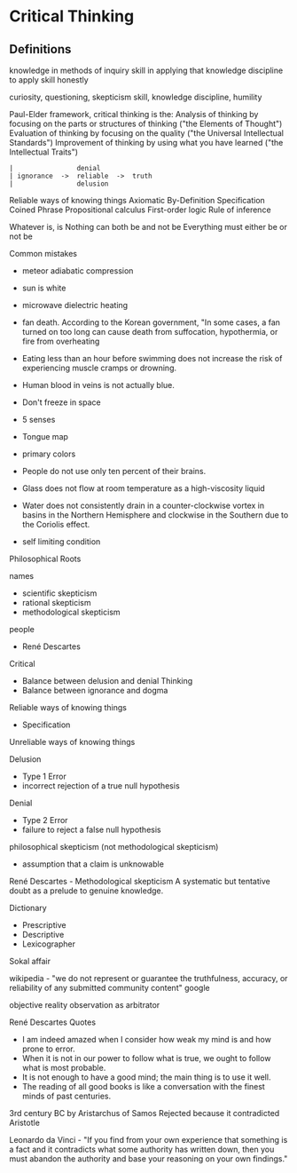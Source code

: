 # Critical Thinking


## Definitions

knowledge in methods of inquiry
skill in applying that knowledge
discipline to apply skill honestly

curiosity, questioning, skepticism
skill, knowledge
discipline, humility

Paul-Elder framework, critical thinking is the:
Analysis of thinking by focusing on the parts or structures of thinking ("the Elements of Thought")
Evaluation of thinking by focusing on the quality ("the Universal Intellectual Standards")
Improvement of thinking by using what you have learned ("the Intellectual Traits")



    |                denial
    | ignorance  ->  reliable  ->  truth
    |                delusion

Reliable ways of knowing things
Axiomatic
By-Definition
Specification
Coined Phrase
Propositional calculus
First-order logic
Rule of inference


Whatever is, is
Nothing can both be and not be
Everything must either be or not be

Common mistakes
- meteor adiabatic compression
- sun is white
- microwave dielectric heating
- fan death. According to the Korean government, "In some cases, a fan turned on too long can cause death from suffocation, hypothermia, or fire from overheating
- Eating less than an hour before swimming does not increase the risk of experiencing muscle cramps or drowning.
- Human blood in veins is not actually blue.
- Don't freeze in space
- 5 senses
- Tongue map
- primary colors
- People do not use only ten percent of their brains.
- Glass does not flow at room temperature as a high-viscosity liquid
- Water does not consistently drain in a counter-clockwise vortex in basins in the Northern Hemisphere and clockwise in the Southern due to the Coriolis effect. 


- self limiting condition


Philosophical Roots

names
- scientific skepticism
- rational skepticism
- methodological skepticism

people
- René Descartes



Critical
- Balance between delusion and denial
Thinking
- Balance between ignorance and dogma

Reliable ways of knowing things
- Specification

Unreliable ways of knowing things



Delusion
- Type 1 Error
- incorrect rejection of a true null hypothesis

Denial
- Type 2 Error
- failure to reject a false null hypothesis

philosophical skepticism (not methodological skepticism)
- assumption that a claim is unknowable


René Descartes - Methodological skepticism 
A systematic but tentative doubt as a prelude to genuine knowledge. 

 
Dictionary
- Prescriptive
- Descriptive
- Lexicographer

Sokal affair 



wikipedia - "we do not represent or guarantee the truthfulness, accuracy, or reliability of any submitted community content"
google


objective reality
observation as arbitrator


René Descartes Quotes
- I am indeed amazed when I consider how weak my mind is and how prone to error. 
- When it is not in our power to follow what is true, we ought to follow what is most probable. 
- It is not enough to have a good mind; the main thing is to use it well. 
- The reading of all good books is like a conversation with the finest minds of past centuries.


3rd century BC by Aristarchus of Samos
Rejected because it contradicted Aristotle



Leonardo da Vinci - "If you find from your own experience that something is a fact and it contradicts what some authority has written down, then you must abandon the authority and base your reasoning on your own findings."
